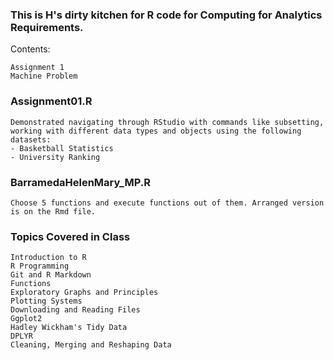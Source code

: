 ### This is H's dirty kitchen for R code for Computing for Analytics Requirements. 

Contents:
```
Assignment 1
Machine Problem
```



### Assignment01.R
```
Demonstrated navigating through RStudio with commands like subsetting, working with different data types and objects using the following datasets:
- Basketball Statistics
- University Ranking
```


### BarramedaHelenMary_MP.R
```
Choose 5 functions and execute functions out of them. Arranged version is on the Rmd file.
```


### Topics Covered in Class
```
Introduction to R
R Programming
Git and R Markdown
Functions
Exploratory Graphs and Principles
Plotting Systems
Downloading and Reading Files
Ggplot2
Hadley Wickham's Tidy Data
DPLYR
Cleaning, Merging and Reshaping Data
```


